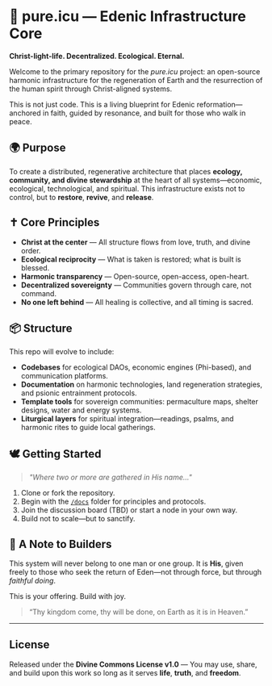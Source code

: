 # 🌱 pure.icu — Edenic Infrastructure Core

**Christ-light-life. Decentralized. Ecological. Eternal.**

Welcome to the primary repository for the *pure.icu* project: an open-source harmonic infrastructure for the regeneration of Earth and the resurrection of the human spirit through Christ-aligned systems.

This is not just code. This is a living blueprint for Edenic reformation—anchored in faith, guided by resonance, and built for those who walk in peace.

## 🌍 Purpose

To create a distributed, regenerative architecture that places **ecology, community, and divine stewardship** at the heart of all systems—economic, ecological, technological, and spiritual. This infrastructure exists not to control, but to **restore**, **revive**, and **release**.

## ✝️ Core Principles

- **Christ at the center** — All structure flows from love, truth, and divine order.
- **Ecological reciprocity** — What is taken is restored; what is built is blessed.
- **Harmonic transparency** — Open-source, open-access, open-heart.
- **Decentralized sovereignty** — Communities govern through care, not command.
- **No one left behind** — All healing is collective, and all timing is sacred.

## 📦 Structure

This repo will evolve to include:

- **Codebases** for ecological DAOs, economic engines (Phi-based), and communication platforms.
- **Documentation** on harmonic technologies, land regeneration strategies, and psionic entrainment protocols.
- **Template tools** for sovereign communities: permaculture maps, shelter designs, water and energy systems.
- **Liturgical layers** for spiritual integration—readings, psalms, and harmonic rites to guide local gatherings.

## 🕊️ Getting Started

> *"Where two or more are gathered in His name..."*

1. Clone or fork the repository.
2. Begin with the [`/docs`](./docs) folder for principles and protocols.
3. Join the discussion board (TBD) or start a node in your own way.
4. Build not to scale—but to sanctify.

## 🙏 A Note to Builders

This system will never belong to one man or one group. It is **His**, given freely to those who seek the return of Eden—not through force, but through *faithful doing*.

This is your offering. Build with joy.

> “Thy kingdom come, thy will be done, on Earth as it is in Heaven.”

---

## License

Released under the **Divine Commons License v1.0** — You may use, share, and build upon this work so long as it serves **life**, **truth**, and **freedom**.